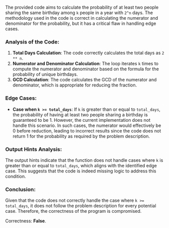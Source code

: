 The provided code aims to calculate the probability of at least two people sharing the same birthday among `k` people in a year with `2^n` days. The methodology used in the code is correct in calculating the numerator and denominator for the probability, but it has a critical flaw in handling edge cases.

### Analysis of the Code:
1. **Total Days Calculation**: The code correctly calculates the total days as `2 ** n`.
2. **Numerator and Denominator Calculation**: The loop iterates `k` times to compute the numerator and denominator based on the formula for the probability of unique birthdays.
3. **GCD Calculation**: The code calculates the GCD of the numerator and denominator, which is appropriate for reducing the fraction.

### Edge Cases:
- **Case when `k >= total_days`**: If `k` is greater than or equal to `total_days`, the probability of having at least two people sharing a birthday is guaranteed to be 1. However, the current implementation does not handle this scenario. In such cases, the numerator would effectively be 0 before reduction, leading to incorrect results since the code does not return 1 for the probability as required by the problem description.

### Output Hints Analysis:
The output hints indicate that the function does not handle cases where `k` is greater than or equal to `total_days`, which aligns with the identified edge case. This suggests that the code is indeed missing logic to address this condition.

### Conclusion:
Given that the code does not correctly handle the case where `k >= total_days`, it does not follow the problem description for every potential case. Therefore, the correctness of the program is compromised.

Correctness: **False**.
